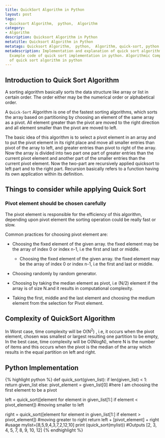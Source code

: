 ```yaml
---
title: QuickSort Algorithm in Python
layout: post
tags:
- Quicksort Algorithm,  python,  Algorithm
category:
- Algorithm
description: Quicksort Algorithm in Python
metatitle: Quicksort Algorithm in Python
metatags: Quicksort Algorithm,  python,  Algorithm, quick-sort, python
metadescription: Implementation and explanation of quick sort algorithm in python.
  Example code of quick sort implementation in python. Algorithmic Complexity analysis
  of quick sort algorithm in python
---
```


## Introduction to Quick Sort Algorithm

A sorting algorithm basically sorts the data structure like array or list in certain order. The order either may be the numerical order or alphabetical order.

A `Quick-Sort` Algorithm is one of the fastest sorting algorithms, which sorts the array based on partitioning by choosing an element of the same array as a pivot. All element greater than the pivot are moved to the right direction and all element smaller than the pivot are moved to left.

The basic idea of this algorithm is to select a pivot element in an array and to put the pivot element in its right place and move all smaller entries than pivot of the array to left, and greater entries than pivot to right of the array.
Now the array is divided into two part one part of greater entries than the current pivot element and another part of the smaller entries than the current pivot element.
Now the two-part are recursively applied quicksort to left part and to the right part. Recursion basically refers to a function having its own application within its definition.

## Things to consider while applying Quick Sort

### Pivot element should be chosen carefully

The pivot element is responsible for the efficiency of this algorithm, depending upon pivot element the sorting operation could be really fast or slow.

Common practices for choosing pivot element are:

- Choosing the fixed element of the given array. the fixed element may be the array of index 0 or index n-1, i.e the first and last or middle.

  - Choosing the fixed element of the given array. the fixed element may be the array of index 0 or index n-1, i.e the first and last or middle.

- Choosing randomly by random generator.
- Choosing by taking the median element as pivot, i.e (N/2) element if the array is of size N.and it results in computational complexity.
- Taking the first, middle and the last element and choosing the medium element from the selection for Pivot element.

## Complexity of QuickSort Algorithm

In Worst case, time complexity will be O(N<sup>2</sup>) , i.e, it occurs when the pivot element, chosen was smallest or largest resulting one partition to be empty,
In the best case, time complexity will be O(NlogN), where N is the number of items and this occurs when the pivot is the median of the array which results in the equal partition on left and right.

## Python Implementation

{% highlight python %}
def quick_sort(given_list):
if len(given_list) < 1:
return given_list
else:
pivot_element = given_list[0]
#here I am choosing the first element to be a pivot
  
 left = quick_sort([element for element in given_list[1:] if element < pivot_element])
#moving smaller to left
  
 right = quick_sort([element for element in given_list[1:] if element > pivot_element])
#moving greater to right
return left + [pivot_element] + right
#usage
mylist=[8,5,9,4,3,7,2,12,10]
print (quick_sort(mylist))
#Outputs [2, 3, 4, 5, 7, 8, 9, 10, 12]
{% endhighlight %}